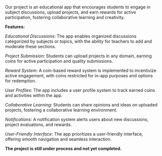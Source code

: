 
Our project is an educational app that encourages students to engage in subject discussions, upload projects, and earn rewards for active participation, fostering collaborative learning and creativity.

**Features:**

*Educational Discussions*: The app enables organized discussions categorized by subjects or topics, with the ability for teachers to add and moderate these sections.

*Project Submission*: Students can upload projects in any domain, earning coins for active participation and quality submissions.

*Reward System*: A coin-based reward system is implemented to incentivize active engagement, with coins restricted for in-app purposes and options for redemption.

*User Profiles*: The app includes a user profile system to track earned coins and activities within the app.

*Collaborative Learning*: Students can share opinions and ideas on uploaded projects, fostering a collaborative learning environment.

*Notifications*: A notification system alerts users about new discussions, project evaluations, and rewards.

*User-Friendly Interface*: The app prioritizes a user-friendly interface, offering smooth navigation and seamless interaction.

**The project is still under process and not yet completed.**
